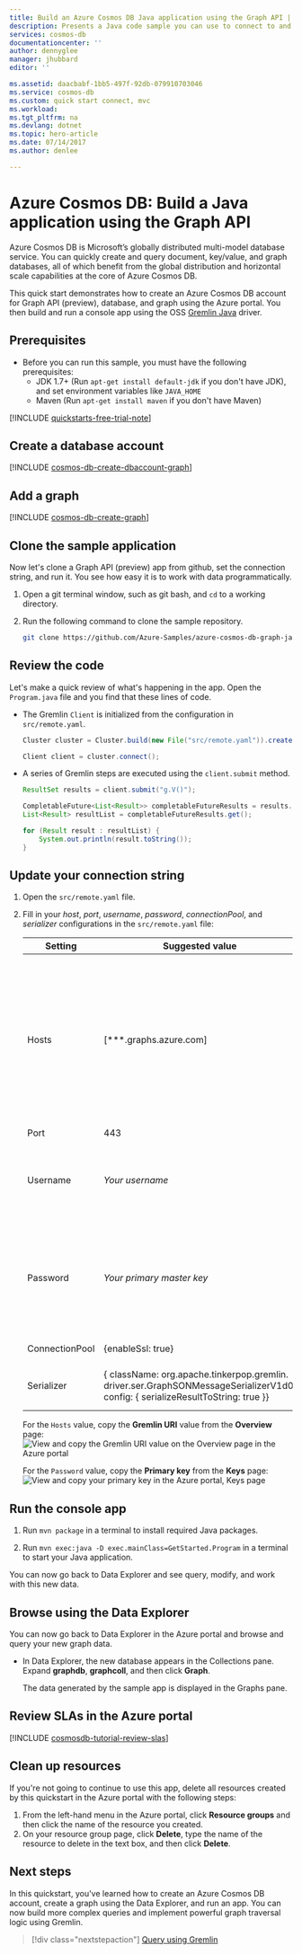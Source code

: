 ```yaml
---
title: Build an Azure Cosmos DB Java application using the Graph API | Microsoft Docs
description: Presents a Java code sample you can use to connect to and query graph data in Azure Cosmos DB using Gremlin.
services: cosmos-db
documentationcenter: ''
author: dennyglee
manager: jhubbard
editor: ''

ms.assetid: daacbabf-1bb5-497f-92db-079910703046
ms.service: cosmos-db
ms.custom: quick start connect, mvc
ms.workload: 
ms.tgt_pltfrm: na
ms.devlang: dotnet
ms.topic: hero-article
ms.date: 07/14/2017
ms.author: denlee

---
```

# Azure Cosmos DB: Build a Java application using the Graph API

Azure Cosmos DB is Microsoft’s globally distributed multi-model database service. You can quickly create and query document, key/value, and graph databases, all of which benefit from the global distribution and horizontal scale capabilities at the core of Azure Cosmos DB. 

This quick start demonstrates how to create an Azure Cosmos DB account for Graph API (preview), database, and graph using the Azure portal. You then build and run a console app using the OSS [Gremlin Java](https://mvnrepository.com/artifact/org.apache.tinkerpop/gremlin-driver) driver.  

## Prerequisites

* Before you can run this sample, you must have the following prerequisites:
   * JDK 1.7+ (Run `apt-get install default-jdk` if you don't have JDK), and set environment variables like `JAVA_HOME`
   * Maven (Run `apt-get install maven` if you don't have Maven)

[!INCLUDE [quickstarts-free-trial-note](../../includes/quickstarts-free-trial-note.md)]

## Create a database account

[!INCLUDE [cosmos-db-create-dbaccount-graph](../../includes/cosmos-db-create-dbaccount-graph.md)]

## Add a graph

[!INCLUDE [cosmos-db-create-graph](../../includes/cosmos-db-create-graph.md)]

## Clone the sample application

Now let's clone a Graph API (preview) app from github, set the connection string, and run it. You see how easy it is to work with data programmatically. 

1. Open a git terminal window, such as git bash, and `cd` to a working directory.  

2. Run the following command to clone the sample repository. 

    ```bash
    git clone https://github.com/Azure-Samples/azure-cosmos-db-graph-java-getting-started.git
    ```

## Review the code

Let's make a quick review of what's happening in the app. Open the `Program.java` file and you find that these lines of code. 

* The Gremlin `Client` is initialized from the configuration in `src/remote.yaml`.

    ```java
    Cluster cluster = Cluster.build(new File("src/remote.yaml")).create();
    
    Client client = cluster.connect();
    ```

* A series of Gremlin steps are executed using the `client.submit` method.

    ```java
    ResultSet results = client.submit("g.V()");

    CompletableFuture<List<Result>> completableFutureResults = results.all();
    List<Result> resultList = completableFutureResults.get();

    for (Result result : resultList) {
        System.out.println(result.toString());
    }
    ```
## Update your connection string

1. Open the `src/remote.yaml` file. 

3. Fill in your *host*, *port*, *username*, *password*, *connectionPool*, and *serializer* configurations in the `src/remote.yaml` file:

    Setting|Suggested value|Description
    ---|---|---
    Hosts|[***.graphs.azure.com]|See screenshot below. This is the Gremlin URI value on the Overview page of the Azure portal, in square brackets, with the trailing :443/ removed.<br><br>This value can also be retrieved from the Keys tab, using the URI value by removing https://, changing documents to graphs, and removing the trailing :443/.
    Port|443|Set to 443.
    Username|*Your username*|The resource of the form `/dbs/<db>/colls/<coll>` where `<db>` is your database name and `<coll>` is your collection name.
    Password|*Your primary master key*|See second screenshot below. This is your primary key, which you can retrieve from the Keys page of the Azure portal, in the Primary Key box. Use the copy button on the left side of the box to copy the value.
    ConnectionPool|{enableSsl: true}|Your connection pool setting for SSL.
    Serializer|{ className: org.apache.tinkerpop.gremlin.<br>driver.ser.GraphSONMessageSerializerV1d0,<br> config: { serializeResultToString: true }}|Set to this value and delete any `\n` line breaks when pasting in the value.

    For the `Hosts` value, copy the **Gremlin URI** value from the **Overview** page:
![View and copy the Gremlin URI value on the Overview page in the Azure portal](./media/create-graph-java/gremlin-uri.png)

    For the `Password` value, copy the **Primary key** from the **Keys** page:
![View and copy your primary key in the Azure portal, Keys page](./media/create-graph-java/keys.png)

## Run the console app

1. Run `mvn package` in a terminal to install required Java packages.

2. Run `mvn exec:java -D exec.mainClass=GetStarted.Program` in a terminal to start your Java application.

You can now go back to Data Explorer and see query, modify, and work with this new data. 

## Browse using the Data Explorer

You can now go back to Data Explorer in the Azure portal and browse and query your new graph data.

* In Data Explorer, the new database appears in the Collections pane. Expand **graphdb**, **graphcoll**, and then click **Graph**.

    The data generated by the sample app is displayed in the Graphs pane.

## Review SLAs in the Azure portal

[!INCLUDE [cosmosdb-tutorial-review-slas](../../includes/cosmos-db-tutorial-review-slas.md)]

## Clean up resources

If you're not going to continue to use this app, delete all resources created by this quickstart in the Azure portal with the following steps: 

1. From the left-hand menu in the Azure portal, click **Resource groups** and then click the name of the resource you created. 
2. On your resource group page, click **Delete**, type the name of the resource to delete in the text box, and then click **Delete**.

## Next steps

In this quickstart, you've learned how to create an Azure Cosmos DB account, create a graph using the Data Explorer, and run an app. You can now build more complex queries and implement powerful graph traversal logic using Gremlin. 

> [!div class="nextstepaction"]
> [Query using Gremlin](tutorial-query-graph.md)

